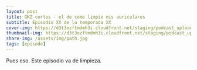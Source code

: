 ```yaml
---
layout: post
title: GKZ cortos - el de como limpio mis auriculares
subtitle: Episodio XX de la temporada XX
cover-img: https://d3t3ozftmdmh3i.cloudfront.net/staging/podcast_uploaded_episode/14743809/14743809-1691102872051-b3ed364ecff1d.jpg
thumbnail-img: https://d3t3ozftmdmh3i.cloudfront.net/staging/podcast_uploaded_episode/14743809/14743809-1691102872051-b3ed364ecff1d.jpg
share-img: /assets/img/path.jpg
tags: [episode]
---
```


Pues eso. Este episodio va de limpieza.
